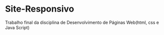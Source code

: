 # Site-Responsivo
Trabalho final da disciplina de Desenvolvimento de Páginas Web(html, css e Java Script)
